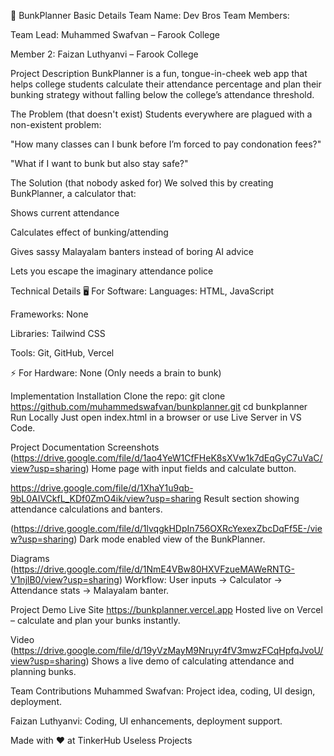🎯 BunkPlanner
Basic Details
Team Name: Dev Bros
Team Members:

Team Lead: Muhammed Swafvan – Farook College

Member 2: Faizan Luthyanvi – Farook College

Project Description
BunkPlanner is a fun, tongue-in-cheek web app that helps college students calculate their attendance percentage and plan their bunking strategy without falling below the college’s attendance threshold.

The Problem (that doesn't exist)
Students everywhere are plagued with a non-existent problem:

"How many classes can I bunk before I’m forced to pay condonation fees?"

"What if I want to bunk but also stay safe?"

The Solution (that nobody asked for)
We solved this by creating BunkPlanner, a calculator that:

Shows current attendance

Calculates effect of bunking/attending

Gives sassy Malayalam banters instead of boring AI advice

Lets you escape the imaginary attendance police

Technical Details
🖥️ For Software:
Languages: HTML, JavaScript

Frameworks: None

Libraries: Tailwind CSS

Tools: Git, GitHub, Vercel

⚡ For Hardware:
None (Only needs a brain to bunk)

Implementation
Installation
Clone the repo:
git clone https://github.com/muhammedswafvan/bunkplanner.git
cd bunkplanner
Run Locally
Just open index.html in a browser or use Live Server in VS Code.

Project Documentation
Screenshots
(https://drive.google.com/file/d/1ao4YeW1CfFHeK8sXVw1k7dEqGyC7uVaC/view?usp=sharing)
Home page with input fields and calculate button.

https://drive.google.com/file/d/1XhaY1u9qb-9bL0AIVCkfL_KDf0ZmO4ik/view?usp=sharing
Result section showing attendance calculations and banters.

(https://drive.google.com/file/d/1lvqgkHDpIn756OXRcYexexZbcDqFf5E-/view?usp=sharing)
Dark mode enabled view of the BunkPlanner.

Diagrams
(https://drive.google.com/file/d/1NmE4VBw80HXVFzueMAWeRNTG-V1njlB0/view?usp=sharing)
Workflow: User inputs → Calculator → Attendance stats → Malayalam banter.

Project Demo
Live Site
https://bunkplanner.vercel.app
Hosted live on Vercel – calculate and plan your bunks instantly.

Video
(https://drive.google.com/file/d/19yVzMayM9Nruyr4fV3mwzFCqHpfqJvoU/view?usp=sharing)
Shows a live demo of calculating attendance and planning bunks.

Team Contributions
Muhammed Swafvan: Project idea, coding, UI design, deployment.

Faizan Luthyanvi: Coding, UI enhancements, deployment support.

Made with ❤️ at TinkerHub Useless Projects




